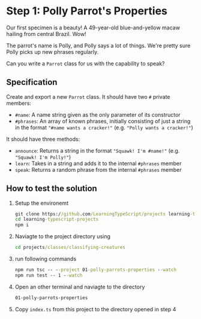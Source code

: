 # Step 1: Polly Parrot's Properties

Our first specimen is a beauty!
A 49-year-old blue-and-yellow macaw hailing from central Brazil.
Wow!

The parrot's name is Polly, and Polly says a lot of things.
We're pretty sure Polly picks up new phrases regularly.

Can you write a `Parrot` class for us with the capability to speak?

## Specification

Create and export a new `Parrot` class.
It should have two `#` private members:

- `#name`: A name string given as the only parameter of its constructor
- `#phrases`: An array of known phrases, initially consisting of just a string in the format `"#name wants a cracker!"` (e.g. `"Polly wants a cracker!"`)

It should have three methods:

- `announce`: Returns a string in the format `"Squawk! I'm #name!"` (e.g. `"Squawk! I'm Polly!"`)
- `learn`: Takes in a string and adds it to the internal `#phrases` member
- `speak`: Returns a random phrase from the internal `#phrases` member

## How to test the solution

1. Setup the environemt

   ```cmd
   git clone https://github.com/LearningTypeScript/projects learning-typescript-projects
   cd learning-typescript-projects
   npm i
   ```

2. Naviagte to the project directory using

   ```cmd
   cd projects/classes/classifying-creatures
   ```

3. run following commands

   ```cmd
   npm run tsc -- --project 01-polly-parrots-properties --watch
   npm run test -- 1 --watch
   ```

4. Open an other terminal and naviagte to the directory

   ```cmd
   01-polly-parrots-properties
   ```

5. Copy `index.ts` from this project to the directory opened in step 4
